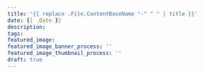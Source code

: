 ```yaml
---
title: '{{ replace .File.ContentBaseName "-" " " | title }}'
date: {{ .Date }}
description:
tags:
featured_image:
featured_image_banner_process: ''
featured_image_thumbnail_process: ''
draft: true
---
```

